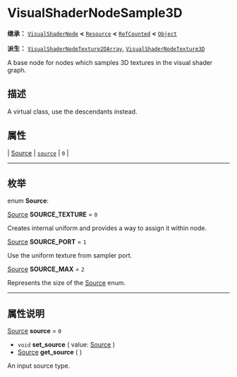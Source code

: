 <!-- ⚠ 请勿编辑本文件 ⚠ -->
<!-- 本文档使用脚本从 WeDot 引擎源码仓库生成。 -->
<!-- 生成脚本：https://github.com/WeDot-Engine/WeDot/tree/4.3/doc/tools/make_md.py； -->
<!-- 原文件：https://github.com/WeDot-Engine/WeDot/tree/4.3/doc/classes/VisualShaderNodeSample3D.xml。 -->

<div id="_class_visualshadernodesample3d"></div>

# VisualShaderNodeSample3D

**继承：** [`VisualShaderNode`](class_visualshadernode.md) **<** [`Resource`](class_resource.md) **<** [`RefCounted`](class_refcounted.md) **<** [`Object`](class_object.md)

**派生：** [`VisualShaderNodeTexture2DArray`](class_visualshadernodetexture2darray.md), [`VisualShaderNodeTexture3D`](class_visualshadernodetexture3d.md)

A base node for nodes which samples 3D textures in the visual shader graph.

## 描述

A virtual class, use the descendants instead.

## 属性

| [Source](#enum_visualshadernodesample3d_source) | [`source`](#class_visualshadernodesample3d_property_source) | ``0`` |

<!-- rst-class:: classref-section-separator -->

---

## 枚举

<div id="_class_enum_visualshadernodesample3d_source"></div>

enum **Source**: <div id="enum_visualshadernodesample3d_source"></div>

<div id="_class_visualshadernodesample3d_constant_source_texture"></div>

[Source](#enum_visualshadernodesample3d_source) **SOURCE_TEXTURE** = ``0``

Creates internal uniform and provides a way to assign it within node.

<div id="_class_visualshadernodesample3d_constant_source_port"></div>

[Source](#enum_visualshadernodesample3d_source) **SOURCE_PORT** = ``1``

Use the uniform texture from sampler port.

<div id="_class_visualshadernodesample3d_constant_source_max"></div>

[Source](#enum_visualshadernodesample3d_source) **SOURCE_MAX** = ``2``

Represents the size of the [Source](#enum_visualshadernodesample3d_source) enum.

<!-- rst-class:: classref-section-separator -->

---

## 属性说明

<div id="_class_visualshadernodesample3d_property_source"></div>

[Source](#enum_visualshadernodesample3d_source) **source** = ``0`` <div id="class_visualshadernodesample3d_property_source"></div>

- `void` **set_source** ( value: [Source](#enum_visualshadernodesample3d_source) )
- [Source](#enum_visualshadernodesample3d_source) **get_source** ( )

An input source type.

[^virtual]: 本方法通常需要用户覆盖才能生效。
[^const]: 本方法无副作用，不会修改该实例的任何成员变量。
[^vararg]: 本方法除了能接受在此处描述的参数外，还能够继续接受任意数量的参数。
[^constructor]: 本方法用于构造某个类型。
[^static]: 调用本方法无需实例，可直接使用类名进行调用。
[^operator]: 本方法描述的是使用本类型作为左操作数的有效运算符。
[^bitfield]: 这个值是由下列位标志构成位掩码的整数。
[^void]: 无返回值。

